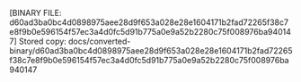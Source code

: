 [BINARY FILE: d60ad3ba0bc4d0898975aee28d9f653a028e28e1604171b2fad72265f38c7e8f9b0e596154f57ec3a4d0fc5d91b775a0e9a52b2280c75f008976ba940147]
Stored copy: docs/converted-binary/d60ad3ba0bc4d0898975aee28d9f653a028e28e1604171b2fad72265f38c7e8f9b0e596154f57ec3a4d0fc5d91b775a0e9a52b2280c75f008976ba940147

